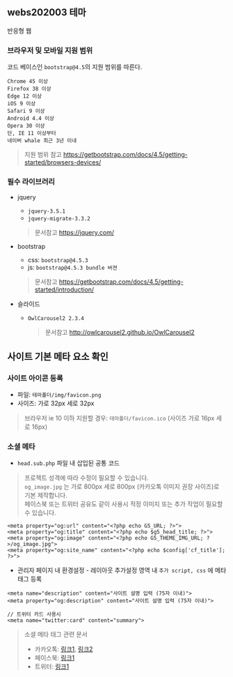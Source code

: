 ## webs202003 테마
반응형 웹

### 브라우저 및 모바일 지원 범위
코드 베이스인 `bootstrap@4.5`의 지원 범위를 따른다.    
````
Chrome 45 이상
Firefox 38 이상
Edge 12 이상
iOS 9 이상
Safari 9 이상
Android 4.4 이상
Opera 30 이상
단, IE 11 이상부터
네이버 whale 최근 3년 이내
````

> 지원 범위 참고 https://getbootstrap.com/docs/4.5/getting-started/browsers-devices/

### 필수 라이브러리

- jquery
    - `jquery-3.5.1`
    - `jquery-migrate-3.3.2`
    > 문서참고 https://jquery.com/
    
- bootstrap
    - css: `bootstrap@4.5.3`
    - js: `bootstrap@4.5.3 bundle 버젼`
    > 문서참고 https://getbootstrap.com/docs/4.5/getting-started/introduction/
    
- 슬라이드
    - `OwlCarousel2 2.3.4`
        > 문서참고 http://owlcarousel2.github.io/OwlCarousel2
        
        

## 사이트 기본 메타 요소 확인
### 사이트 아이콘 등록
- 파일: `테마폴더/img/favicon.png`
- 사이즈: 가로 32px 세로 32px
> 브라우저 ie 10 이하 지원할 경우: `테마폴더/favicon.ico` (사이즈 가로 16px 세로 16px)

### 소셜 메타

- `head.sub.php` 파일 내 삽입된 공통 코드
> 프로젝트 성격에 따라 수정이 필요할 수 있습니다.  
> `og_image.jpg` 는 가로 800px 세로 800px (카카오톡 이미지 권장 사이즈)로 기본 제작합니다.  
> 페이스북 또는 트위터 공유도 같이 사용시 적정 이미지 또는 추가 작업이 필요할 수 있습니다.   
````
<meta property="og:url" content="<?php echo G5_URL; ?>">
<meta property="og:title" content="<?php echo $g5_head_title; ?>">
<meta property="og:image" content="<?php echo G5_THEME_IMG_URL; ?>/og_image.jpg">
<meta property="og:site_name" content="<?php echo $config['cf_title']; ?>">
````

- 관리자 페이지 내 환경설정 - 레이아웃 추가설정 영역 내 `추가 script, css` 에 메타 태그 등록
````
<meta name="description" content="사이트 설명 입력 (75자 이내)">
<meta property="og:description" content="사이트 설명 입력 (75자 이내)">

// 트위터 카드 사용시
<meta name="twitter:card" content="summary">
````
> 소셜 메타 태그 관련 문서
> - 카카오톡: [링크1](https://devtalk.kakao.com/t/topic/22238?source_topic_id=102650), [링크2](https://developers.kakao.com/docs/latest/ko/message/message-template#scrap])
> - 페이스북: [링크1](https://developers.facebook.com/docs/sharing/webmasters#markup)
> - 트위터: [링크1](https://developer.twitter.com/en/docs/twitter-for-websites/cards/guides/getting-started)

